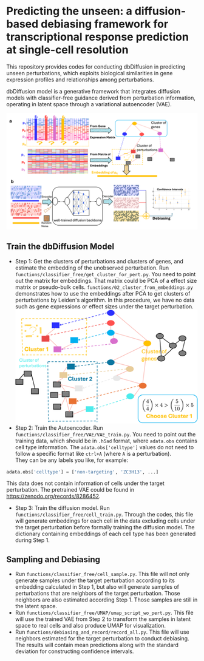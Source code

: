 # **Predicting the unseen: a diffusion-based debiasing framework for transcriptional response prediction at single-cell resolution**


This repository provides codes for conducting dbDiffusion in predicting unseen perturbations, which exploits biological similarities in gene expression profiles and relationships among perturbations.

dbDiffusion model is a generative framework that integrates diffusion models with classifier-free guidance derived from perturbation information, operating in latent space through a variational autoencoder (VAE).

![Streamline of dbDiffusion](figure/flow_chart.png)

## **Train the dbDiffusion Model**


* Step 1: Get the clusters of perturbations and clusters of genes, and estimate the embedding of the unobserved perturbation. Run `functions/classifier_free/get_cluster_for_pert.py`. You need to point out the matrix for embeddings. That matrix could be PCA of a effect size matrix or pseudo-bulk cells. `functions/02_cluster_from_embeddings.py` demonstrates how to use the embeddings after PCA to get clusters of perturbations by Leiden's algorithm. In this procedure, we have no data such as gene expressions or effect sizes under the target perturbation.
![Streamline of dbDiffusion](figure/fig8.png)
* Step 2: Train the Autoencoder. Run `functions/classifier_free/VAE/VAE_train.py`. You need to point out the training data, which should be in `.h5ad` format, where `adata.obs` contains cell type information. The `adata.obs['celltype']` values do not need to follow a specific format like `ctrl+A` (where `A` is a perturbation).  
They can be any labels you like, for example:

```python
adata.obs['celltype'] = ['non-targeting', 'ZC3H13', ...]
```

This data does not contain information of cells under the target perturbation. The pretrained VAE could be found in https://zenodo.org/records/8286452.

* Step 3: Train the diffusion model. Run `functions/classifier_free/cell_train.py`. Through the codes, this file will generate embeddings for each cell in the data excluding cells under the target perturbation before formally training the diffusion model. The dictionary containing embeddings of each cell type has been generated during Step 1.

## **Sampling and Debiasing**

* Run `functions/classifier_free/cell_sample.py`. This file will not only generate samples under the target perturbation according to its embedding calculated in Step 1, but also will generate samples of perturbations that are neighbors of the target perturbation. Those neighbors are also estimated according Step 1. Those samples are still in the latent space.
* Run `functions/classifier_free/UMAP/umap_script_wo_pert.py`. This file will use the trained VAE from Step 2 to transform the samples in latent space to real cells and also produce UMAP for visualization.
* Run `functions/debiasing_and_record/record_all.py`. This file will use neighbors estimated for the target perturbation to conduct debiasing. The results will contain mean predictions along with the standard deviation for constructing confidence intervals.


